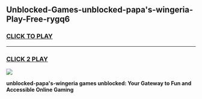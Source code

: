 
## Unblocked-Games-unblocked-papa's-wingeria-Play-Free-rygq6
<h3>
<a href="https://premium76.site?title=unblocked-papa's-wingeria&ref=10A">CLICK TO PLAY</a></h3>
<hr>

<h3>
<a href="https://premium76.site?title=unblocked-papa's-wingeria&ref=10A">CLICK 2 PLAY</a>
  
</h3>

<a href="https://premium76.site?title=unblocked-papa's-wingeria&ref=10A"><img src="https://clearcache.store/games.png"></a>


**unblocked-papa's-wingeria games unblocked: Your Gateway to Fun and Accessible Online Gaming**
